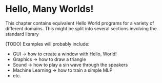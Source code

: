 # Hello, Many Worlds!

This chapter contains equivalent Hello World programs for a variety of different domains. This might be split into several sections involving the standard library

(TODO) Examples will probably include:
- GUI -> how to create a window with Hello, World!
- Graphics -> how to draw a triangle
- Sound -> how to play a sin wave through the speakers
- Machine Learning -> how to train a simple MLP
- etc.